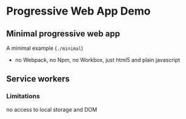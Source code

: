 # Progressive Web App Demo



## Minimal progressive web app

A minimal example (`./minimal`)
 * no Webpack, no Npm, no Workbox, just html5 and plain javascript




## Service workers

### Limitations
 no access to local storage and DOM

